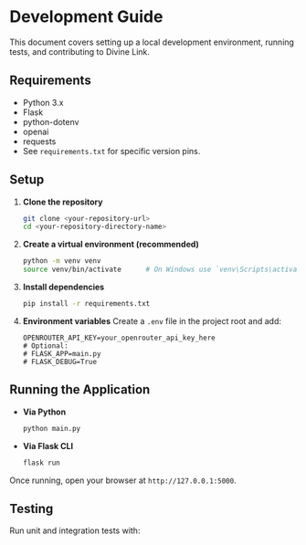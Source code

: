 # Development Guide

This document covers setting up a local development environment, running tests, and contributing to Divine Link.

## Requirements

- Python 3.x
- Flask
- python-dotenv
- openai
- requests
- See `requirements.txt` for specific version pins.

## Setup

1. **Clone the repository**
   ```bash
   git clone <your-repository-url>
   cd <your-repository-directory-name>
   ```

2. **Create a virtual environment (recommended)**
   ```bash
   python -m venv venv
   source venv/bin/activate      # On Windows use `venv\Scripts\activate`
   ```

3. **Install dependencies**
   ```bash
   pip install -r requirements.txt
   ```

4. **Environment variables**
   Create a `.env` file in the project root and add:
   ```env
   OPENROUTER_API_KEY=your_openrouter_api_key_here
   # Optional:
   # FLASK_APP=main.py
   # FLASK_DEBUG=True
   ```

## Running the Application

- **Via Python**
  ```bash
  python main.py
  ```

- **Via Flask CLI**
  ```bash
  flask run
  ```

Once running, open your browser at `http://127.0.0.1:5000`.

## Testing

Run unit and integration tests with:
